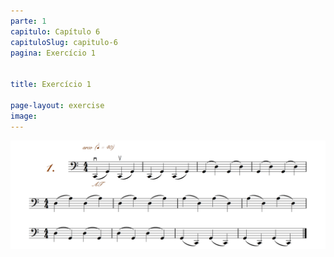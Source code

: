 ```yaml
---
parte: 1
capitulo: Capítulo 6
capituloSlug: capitulo-6
pagina: Exercício 1


title: Exercício 1

page-layout: exercise
image:
---
```


<img src="/assets/graphics/content/6_1_1.png"/>